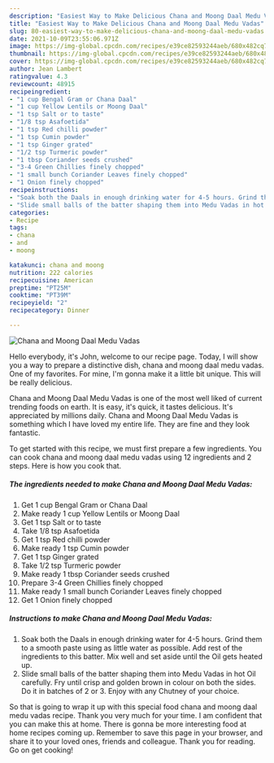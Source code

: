 ```yaml
---
description: "Easiest Way to Make Delicious Chana and Moong Daal Medu Vadas"
title: "Easiest Way to Make Delicious Chana and Moong Daal Medu Vadas"
slug: 80-easiest-way-to-make-delicious-chana-and-moong-daal-medu-vadas
date: 2021-10-09T23:55:06.971Z
image: https://img-global.cpcdn.com/recipes/e39ce82593244aeb/680x482cq70/chana-and-moong-daal-medu-vadas-recipe-main-photo.jpg
thumbnail: https://img-global.cpcdn.com/recipes/e39ce82593244aeb/680x482cq70/chana-and-moong-daal-medu-vadas-recipe-main-photo.jpg
cover: https://img-global.cpcdn.com/recipes/e39ce82593244aeb/680x482cq70/chana-and-moong-daal-medu-vadas-recipe-main-photo.jpg
author: Jean Lambert
ratingvalue: 4.3
reviewcount: 48915
recipeingredient:
- "1 cup Bengal Gram or Chana Daal"
- "1 cup Yellow Lentils or Moong Daal"
- "1 tsp Salt or to taste"
- "1/8 tsp Asafoetida"
- "1 tsp Red chilli powder"
- "1 tsp Cumin powder"
- "1 tsp Ginger grated"
- "1/2 tsp Turmeric powder"
- "1 tbsp Coriander seeds crushed"
- "3-4 Green Chillies finely chopped"
- "1 small bunch Coriander Leaves finely chopped"
- "1 Onion finely chopped"
recipeinstructions:
- "Soak both the Daals in enough drinking water for 4-5 hours. Grind them to a smooth paste using as little water as possible. Add rest of the ingredients to this batter. Mix well and set aside until the Oil gets heated up."
- "Slide small balls of the batter shaping them into Medu Vadas in hot Oil carefully. Fry until crisp and golden brown in colour on both the sides. Do it in batches of 2 or 3. Enjoy with any Chutney of your choice."
categories:
- Recipe
tags:
- chana
- and
- moong

katakunci: chana and moong 
nutrition: 222 calories
recipecuisine: American
preptime: "PT25M"
cooktime: "PT39M"
recipeyield: "2"
recipecategory: Dinner

---
```



![Chana and Moong Daal Medu Vadas](https://img-global.cpcdn.com/recipes/e39ce82593244aeb/680x482cq70/chana-and-moong-daal-medu-vadas-recipe-main-photo.jpg)

Hello everybody, it's John, welcome to our recipe page. Today, I will show you a way to prepare a distinctive dish, chana and moong daal medu vadas. One of my favorites. For mine, I'm gonna make it a little bit unique. This will be really delicious.

Chana and Moong Daal Medu Vadas is one of the most well liked of current trending foods on earth. It is easy, it's quick, it tastes delicious. It's appreciated by millions daily. Chana and Moong Daal Medu Vadas is something which I have loved my entire life. They are fine and they look fantastic.




To get started with this recipe, we must first prepare a few ingredients. You can cook chana and moong daal medu vadas using 12 ingredients and 2 steps. Here is how you cook that.

<!--inarticleads1-->

##### The ingredients needed to make Chana and Moong Daal Medu Vadas:

1. Get 1 cup Bengal Gram or Chana Daal
1. Make ready 1 cup Yellow Lentils or Moong Daal
1. Get 1 tsp Salt or to taste
1. Take 1/8 tsp Asafoetida
1. Get 1 tsp Red chilli powder
1. Make ready 1 tsp Cumin powder
1. Get 1 tsp Ginger grated
1. Take 1/2 tsp Turmeric powder
1. Make ready 1 tbsp Coriander seeds crushed
1. Prepare 3-4 Green Chillies finely chopped
1. Make ready 1 small bunch Coriander Leaves finely chopped
1. Get 1 Onion finely chopped




<!--inarticleads2-->

##### Instructions to make Chana and Moong Daal Medu Vadas:

1. Soak both the Daals in enough drinking water for 4-5 hours. Grind them to a smooth paste using as little water as possible. Add rest of the ingredients to this batter. Mix well and set aside until the Oil gets heated up.
1. Slide small balls of the batter shaping them into Medu Vadas in hot Oil carefully. Fry until crisp and golden brown in colour on both the sides. Do it in batches of 2 or 3. Enjoy with any Chutney of your choice.




So that is going to wrap it up with this special food chana and moong daal medu vadas recipe. Thank you very much for your time. I am confident that you can make this at home. There is gonna be more interesting food at home recipes coming up. Remember to save this page in your browser, and share it to your loved ones, friends and colleague. Thank you for reading. Go on get cooking!
